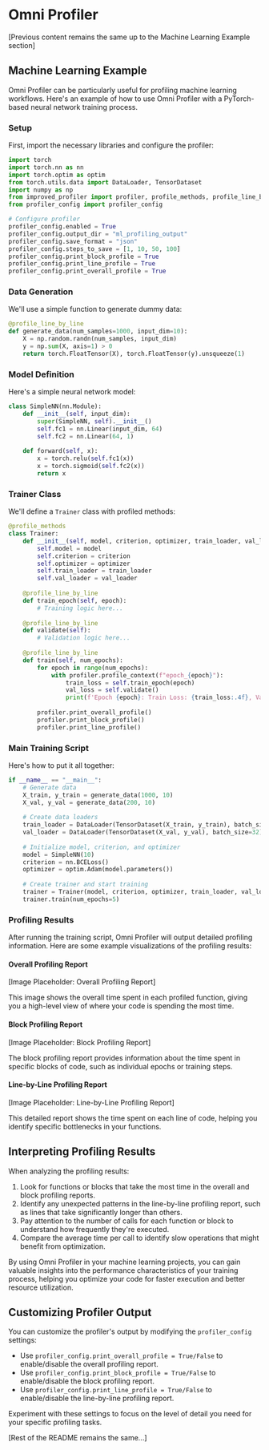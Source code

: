 # Omni Profiler

[Previous content remains the same up to the Machine Learning Example section]

## Machine Learning Example

Omni Profiler can be particularly useful for profiling machine learning workflows. Here's an example of how to use Omni Profiler with a PyTorch-based neural network training process.

### Setup

First, import the necessary libraries and configure the profiler:

```python
import torch
import torch.nn as nn
import torch.optim as optim
from torch.utils.data import DataLoader, TensorDataset
import numpy as np
from improved_profiler import profiler, profile_methods, profile_line_by_line
from profiler_config import profiler_config

# Configure profiler
profiler_config.enabled = True
profiler_config.output_dir = "ml_profiling_output"
profiler_config.save_format = "json"
profiler_config.steps_to_save = [1, 10, 50, 100]
profiler_config.print_block_profile = True
profiler_config.print_line_profile = True
profiler_config.print_overall_profile = True
```

### Data Generation

We'll use a simple function to generate dummy data:

```python
@profile_line_by_line
def generate_data(num_samples=1000, input_dim=10):
    X = np.random.randn(num_samples, input_dim)
    y = np.sum(X, axis=1) > 0
    return torch.FloatTensor(X), torch.FloatTensor(y).unsqueeze(1)
```

### Model Definition

Here's a simple neural network model:

```python
class SimpleNN(nn.Module):
    def __init__(self, input_dim):
        super(SimpleNN, self).__init__()
        self.fc1 = nn.Linear(input_dim, 64)
        self.fc2 = nn.Linear(64, 1)
        
    def forward(self, x):
        x = torch.relu(self.fc1(x))
        x = torch.sigmoid(self.fc2(x))
        return x
```

### Trainer Class

We'll define a `Trainer` class with profiled methods:

```python
@profile_methods
class Trainer:
    def __init__(self, model, criterion, optimizer, train_loader, val_loader):
        self.model = model
        self.criterion = criterion
        self.optimizer = optimizer
        self.train_loader = train_loader
        self.val_loader = val_loader
    
    @profile_line_by_line
    def train_epoch(self, epoch):
        # Training logic here...
    
    @profile_line_by_line
    def validate(self):
        # Validation logic here...
    
    @profile_line_by_line
    def train(self, num_epochs):
        for epoch in range(num_epochs):
            with profiler.profile_context(f"epoch_{epoch}"):
                train_loss = self.train_epoch(epoch)
                val_loss = self.validate()
                print(f'Epoch {epoch}: Train Loss: {train_loss:.4f}, Val Loss: {val_loss:.4f}')
        
        profiler.print_overall_profile()
        profiler.print_block_profile()
        profiler.print_line_profile()
```

### Main Training Script

Here's how to put it all together:

```python
if __name__ == "__main__":
    # Generate data
    X_train, y_train = generate_data(1000, 10)
    X_val, y_val = generate_data(200, 10)
    
    # Create data loaders
    train_loader = DataLoader(TensorDataset(X_train, y_train), batch_size=32, shuffle=True)
    val_loader = DataLoader(TensorDataset(X_val, y_val), batch_size=32)
    
    # Initialize model, criterion, and optimizer
    model = SimpleNN(10)
    criterion = nn.BCELoss()
    optimizer = optim.Adam(model.parameters())
    
    # Create trainer and start training
    trainer = Trainer(model, criterion, optimizer, train_loader, val_loader)
    trainer.train(num_epochs=5)
```

### Profiling Results

After running the training script, Omni Profiler will output detailed profiling information. Here are some example visualizations of the profiling results:

#### Overall Profiling Report

[Image Placeholder: Overall Profiling Report]

This image shows the overall time spent in each profiled function, giving you a high-level view of where your code is spending the most time.

#### Block Profiling Report

[Image Placeholder: Block Profiling Report]

The block profiling report provides information about the time spent in specific blocks of code, such as individual epochs or training steps.

#### Line-by-Line Profiling Report

[Image Placeholder: Line-by-Line Profiling Report]

This detailed report shows the time spent on each line of code, helping you identify specific bottlenecks in your functions.

## Interpreting Profiling Results

When analyzing the profiling results:

1. Look for functions or blocks that take the most time in the overall and block profiling reports.
2. Identify any unexpected patterns in the line-by-line profiling report, such as lines that take significantly longer than others.
3. Pay attention to the number of calls for each function or block to understand how frequently they're executed.
4. Compare the average time per call to identify slow operations that might benefit from optimization.

By using Omni Profiler in your machine learning projects, you can gain valuable insights into the performance characteristics of your training process, helping you optimize your code for faster execution and better resource utilization.

## Customizing Profiler Output

You can customize the profiler's output by modifying the `profiler_config` settings:

- Use `profiler_config.print_overall_profile = True/False` to enable/disable the overall profiling report.
- Use `profiler_config.print_block_profile = True/False` to enable/disable the block profiling report.
- Use `profiler_config.print_line_profile = True/False` to enable/disable the line-by-line profiling report.

Experiment with these settings to focus on the level of detail you need for your specific profiling tasks.

[Rest of the README remains the same...]
